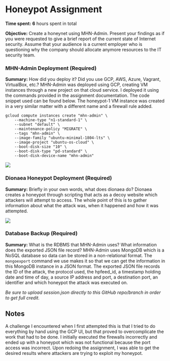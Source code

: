 # Honeypot Assignment

**Time spent:** **6** hours spent in total

**Objective:** Create a honeynet using MHN-Admin. Present your findings as if you were requested to give a brief report of the current state of Internet security. Assume that your audience is a current employer who is questioning why the company should allocate anymore resources to the IT security team.

### MHN-Admin Deployment (Required)

**Summary:** How did you deploy it? Did you use GCP, AWS, Azure, Vagrant, VirtualBox, etc.?
MHN-Admin was deployed using GCP, creating VM instances through a new project on that cloud service. I deployed it using the commands provided in the assignment documentation. The code snippet used can be found below. The honeypot-1 VM instance was created in a very similar matter with a different name and a firewall rule added.

```
gcloud compute instances create "mhn-admin" \
    --machine-type "n1-standard-1" \
    --subnet "default" \
    --maintenance-policy "MIGRATE" \
    --tags "mhn-admin" \
    --image-family "ubuntu-minimal-1804-lts" \
    --image-project "ubuntu-os-cloud" \
    --boot-disk-size "10" \
    --boot-disk-type "pd-standard" \
    --boot-disk-device-name "mhn-admin"
```

<img src="mhn-admin.gif">

### Dionaea Honeypot Deployment (Required)

**Summary:** Briefly in your own words, what does dionaea do?
Dionaea creates a honeypot through scripting that acts as a decoy website which attackers will attempt to access. The whole point of this is to gather information about what the attack was, when it happened and how it was attempted. 

<img src="dionaea-honeypot.gif">

### Database Backup (Required) 

**Summary:** What is the RDBMS that MHN-Admin uses? What information does the exported JSON file record?
MHN-Admin uses MongoDB which is a NoSQL database so data can be stored in a non-relational format. The ```mongoexport``` command we use makes it so that we can get the information in this MongoDB instance in a JSON format. The exported JSON file records the ID of the attack, the protocol used, the hpfeed_id, a timestamp holding date and time of day, a source IP address and port, a destination port, an identifier and which honeypot the attack was executed on.

*Be sure to upload session.json directly to this GitHub repo/branch in order to get full credit.*

## Notes

A challenge I encountered when I first attempted this is that I tried to do everything by hand using the GCP UI, but that proved to overcomplicate the work that had to be done. I initially executed the firewalls incorrectly and ended up with a honeypot which was not functional because the port access was incorrect. Upon redoing the assignment, I was able to get the desired results where attackers are trying to exploit my honeypot.
